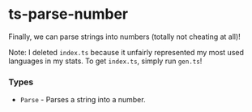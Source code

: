 # ts-parse-number

Finally, we can parse strings into numbers (totally not cheating at all)!

Note: I deleted `index.ts` because it unfairly represented my most used languages in my stats. To get `index.ts`, simply run `gen.ts`!

### Types

- `Parse` - Parses a string into a number.
